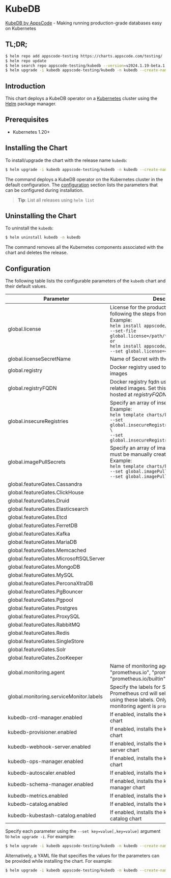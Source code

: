 # KubeDB

[KubeDB by AppsCode](https://github.com/kubedb) - Making running production-grade databases easy on Kubernetes

## TL;DR;

```bash
$ helm repo add appscode-testing https://charts.appscode.com/testing/
$ helm repo update
$ helm search repo appscode-testing/kubedb --version=v2024.1.19-beta.1
$ helm upgrade -i kubedb appscode-testing/kubedb -n kubedb --create-namespace --version=v2024.1.19-beta.1
```

## Introduction

This chart deploys a KubeDB operator on a [Kubernetes](http://kubernetes.io) cluster using the [Helm](https://helm.sh) package manager.

## Prerequisites

- Kubernetes 1.20+

## Installing the Chart

To install/upgrade the chart with the release name `kubedb`:

```bash
$ helm upgrade -i kubedb appscode-testing/kubedb -n kubedb --create-namespace --version=v2024.1.19-beta.1
```

The command deploys a KubeDB operator on the Kubernetes cluster in the default configuration. The [configuration](#configuration) section lists the parameters that can be configured during installation.

> **Tip**: List all releases using `helm list`

## Uninstalling the Chart

To uninstall the `kubedb`:

```bash
$ helm uninstall kubedb -n kubedb
```

The command removes all the Kubernetes components associated with the chart and deletes the release.

## Configuration

The following table lists the configurable parameters of the `kubedb` chart and their default values.

|                Parameter                |                                                                                                                                                                              Description                                                                                                                                                                              |                          Default                           |
|-----------------------------------------|-----------------------------------------------------------------------------------------------------------------------------------------------------------------------------------------------------------------------------------------------------------------------------------------------------------------------------------------------------------------------|------------------------------------------------------------|
| global.license                          | License for the product. Get a license by following the steps from [here](https://kubedb.com/docs/latest/setup/install/enterprise#get-a-trial-license). <br> Example: <br> `helm install appscode/kubedb \` <br> `--set-file global.license=/path/to/license/file` <br> `or` <br> `helm install appscode/kubedb \` <br> `--set global.license=<license file content>` | <code>""</code>                                            |
| global.licenseSecretName                | Name of Secret with the license as key.txt key                                                                                                                                                                                                                                                                                                                        | <code>""</code>                                            |
| global.registry                         | Docker registry used to pull KubeDB related images                                                                                                                                                                                                                                                                                                                    | <code>""</code>                                            |
| global.registryFQDN                     | Docker registry fqdn used to pull KubeDB related images. Set this to use docker registry hosted at ${registryFQDN}/${registry}/${image}                                                                                                                                                                                                                               | <code>""</code>                                            |
| global.insecureRegistries               | Specify an array of insecure registries. <br> Example: <br> `helm template charts/kubedb-ops-manager \` <br> `--set global.insecureRegistries[0]=hub.company.com \` <br> `--set global.insecureRegistries[1]=reg.example.com`                                                                                                                                         | <code>[]</code>                                            |
| global.imagePullSecrets                 | Specify an array of imagePullSecrets. Secrets must be manually created in the namespace. <br> Example: <br> `helm template charts/kubedb \` <br> `--set global.imagePullSecrets[0].name=sec0 \` <br> `--set global.imagePullSecrets[1].name=sec1`                                                                                                                     | <code>[]</code>                                            |
| global.featureGates.Cassandra           |                                                                                                                                                                                                                                                                                                                                                                       | <code>false</code>                                         |
| global.featureGates.ClickHouse          |                                                                                                                                                                                                                                                                                                                                                                       | <code>false</code>                                         |
| global.featureGates.Druid               |                                                                                                                                                                                                                                                                                                                                                                       | <code>false</code>                                         |
| global.featureGates.Elasticsearch       |                                                                                                                                                                                                                                                                                                                                                                       | <code>true</code>                                          |
| global.featureGates.Etcd                |                                                                                                                                                                                                                                                                                                                                                                       | <code>false</code>                                         |
| global.featureGates.FerretDB            |                                                                                                                                                                                                                                                                                                                                                                       | <code>false</code>                                         |
| global.featureGates.Kafka               |                                                                                                                                                                                                                                                                                                                                                                       | <code>true</code>                                          |
| global.featureGates.MariaDB             |                                                                                                                                                                                                                                                                                                                                                                       | <code>true</code>                                          |
| global.featureGates.Memcached           |                                                                                                                                                                                                                                                                                                                                                                       | <code>true</code>                                          |
| global.featureGates.MicrosoftSQLServer  |                                                                                                                                                                                                                                                                                                                                                                       | <code>false</code>                                         |
| global.featureGates.MongoDB             |                                                                                                                                                                                                                                                                                                                                                                       | <code>true</code>                                          |
| global.featureGates.MySQL               |                                                                                                                                                                                                                                                                                                                                                                       | <code>true</code>                                          |
| global.featureGates.PerconaXtraDB       |                                                                                                                                                                                                                                                                                                                                                                       | <code>true</code>                                          |
| global.featureGates.PgBouncer           |                                                                                                                                                                                                                                                                                                                                                                       | <code>true</code>                                          |
| global.featureGates.Pgpool              |                                                                                                                                                                                                                                                                                                                                                                       | <code>false</code>                                         |
| global.featureGates.Postgres            |                                                                                                                                                                                                                                                                                                                                                                       | <code>true</code>                                          |
| global.featureGates.ProxySQL            |                                                                                                                                                                                                                                                                                                                                                                       | <code>true</code>                                          |
| global.featureGates.RabbitMQ            |                                                                                                                                                                                                                                                                                                                                                                       | <code>false</code>                                         |
| global.featureGates.Redis               |                                                                                                                                                                                                                                                                                                                                                                       | <code>true</code>                                          |
| global.featureGates.SingleStore         |                                                                                                                                                                                                                                                                                                                                                                       | <code>false</code>                                         |
| global.featureGates.Solr                |                                                                                                                                                                                                                                                                                                                                                                       | <code>true</code>                                          |
| global.featureGates.ZooKeeper           |                                                                                                                                                                                                                                                                                                                                                                       | <code>false</code>                                         |
| global.monitoring.agent                 | Name of monitoring agent (one of "prometheus.io", "prometheus.io/operator", "prometheus.io/builtin")                                                                                                                                                                                                                                                                  | <code>""</code>                                            |
| global.monitoring.serviceMonitor.labels | Specify the labels for ServiceMonitor. Prometheus crd will select ServiceMonitor using these labels. Only usable when monitoring agent is `prometheus.io/operator`.                                                                                                                                                                                                   | <code>{"monitoring.appscode.com/prometheus":"auto"}</code> |
| kubedb-crd-manager.enabled              | If enabled, installs the kubedb-crd-manager chart                                                                                                                                                                                                                                                                                                                     | <code>true</code>                                          |
| kubedb-provisioner.enabled              | If enabled, installs the kubedb-provisioner chart                                                                                                                                                                                                                                                                                                                     | <code>true</code>                                          |
| kubedb-webhook-server.enabled           | If enabled, installs the kubedb-webhook-server chart                                                                                                                                                                                                                                                                                                                  | <code>true</code>                                          |
| kubedb-ops-manager.enabled              | If enabled, installs the kubedb-ops-manager chart                                                                                                                                                                                                                                                                                                                     | <code>true</code>                                          |
| kubedb-autoscaler.enabled               | If enabled, installs the kubedb-autoscaler chart                                                                                                                                                                                                                                                                                                                      | <code>true</code>                                          |
| kubedb-schema-manager.enabled           | If enabled, installs the kubedb-schema-manager chart                                                                                                                                                                                                                                                                                                                  | <code>false</code>                                         |
| kubedb-metrics.enabled                  | If enabled, installs the kubedb-metrics chart                                                                                                                                                                                                                                                                                                                         | <code>false</code>                                         |
| kubedb-catalog.enabled                  | If enabled, installs the kubedb-catalog chart                                                                                                                                                                                                                                                                                                                         | <code>true</code>                                          |
| kubedb-kubestash-catalog.enabled        | If enabled, installs the kubedb-kubestash-catalog chart                                                                                                                                                                                                                                                                                                               | <code>false</code>                                         |


Specify each parameter using the `--set key=value[,key=value]` argument to `helm upgrade -i`. For example:

```bash
$ helm upgrade -i kubedb appscode-testing/kubedb -n kubedb --create-namespace --version=v2024.1.19-beta.1 --set global.registry=kubedb
```

Alternatively, a YAML file that specifies the values for the parameters can be provided while
installing the chart. For example:

```bash
$ helm upgrade -i kubedb appscode-testing/kubedb -n kubedb --create-namespace --version=v2024.1.19-beta.1 --values values.yaml
```
